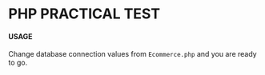 # PHP PRACTICAL TEST

#### USAGE
Change database connection values from `Ecommerce.php` and you are ready to go.